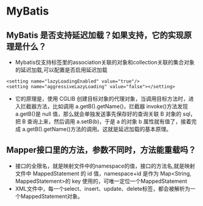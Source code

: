 # MyBatis



## MyBatis 是否支持延迟加载？如果支持，它的实现原理是什么？
- Mybatis仅支持<resultMap>标签里的association关联的对象和collection关联的集合对象的延迟加载,可以配置是否启用延迟加载 
```
<setting name="lazyLoadingEnabled" value="true"/> 
<setting name="aggressiveLazyLoading" value="false"></setting>
```
- 它的原理是，使用 CGLIB 创建目标对象的代理对象，当调用目标方法时，进入拦截器方法，比如调用 a.getB().getName()，拦截器 invoke()方法发现 a.getB()是 null 值，那么就会单独发送事先保存好的查询关联 B 对象的 sql，把 B 查询上来，然后调用 a.setB(b)，于是 a 的对象 b 属性就有值了，接着完成 a.getB().getName()方法的调用。这就是延迟加载的基本原理。


## Mapper接口里的方法，参数不同时，方法能重载吗？
- 接口的全限名，就是映射文件中的namespace的值，接口的方法名,就是映射文件中 MappedStatement 的 id 值，namespace+id 是作为 Map<String, MappedStatement>的 key 使用的，可唯一定位一个MappedStatement
- XML文件中，每一个select、insert、update、delete标签，都会被解析为一个MappedStatement对象。

